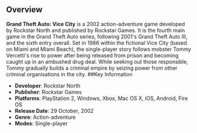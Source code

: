 ## Overview

**Grand Theft Auto: Vice City** is a 2002 action-adventure game developed by Rockstar North and published by Rockstar Games. It is the fourth main game in the Grand Theft Auto series, following 2001's Grand Theft Auto III, and the sixth entry overall. Set in 1986 within the fictional Vice City (based on Miami and Miami Beach), the single-player story follows mobster Tommy Vercetti's rise to power after being released from prison and becoming caught up in an ambushed drug deal. While seeking out those responsible, Tommy gradually builds a criminal empire by seizing power from other criminal organisations in the city.
##Key Information

- **Developer**: Rockstar North
- **Publisher**: Rockstar Games
- **Platforms**: PlayStation 2, Windows, Xbox, Mac OS X, iOS, Android, Fire OS
- **Release Date**: 29 October, 2002
- **Genre**: Action-adventure
- **Modes**: Single-player